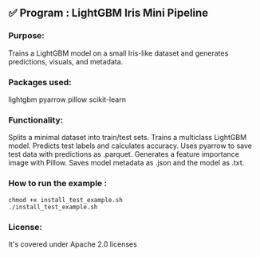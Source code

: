 ## ✅ Program : LightGBM Iris Mini Pipeline

### Purpose:
Trains a LightGBM model on a small Iris-like dataset and generates predictions, visuals, and metadata.

### Packages used:
lightgbm pyarrow pillow scikit-learn

### Functionality:
Splits a minimal dataset into train/test sets.
Trains a multiclass LightGBM model.
Predicts test labels and calculates accuracy.
Uses pyarrow to save test data with predictions as .parquet.
Generates a feature importance image with Pillow.
Saves model metadata as .json and the model as .txt.

### How to run the example :
```
chmod +x install_test_example.sh
./install_test_example.sh 
```
### License:
It's covered under Apache 2.0 licenses


